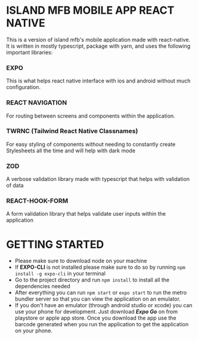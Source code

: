 # ISLAND MFB MOBILE APP REACT NATIVE

This is a version of island mfb's mobile application made with react-native. It is written in mostly typescript, package with yarn, and uses the following important libraries:

### EXPO

This is what helps react native interface with ios and android without much configuration.

### REACT NAVIGATION

For routing between screens and components within the application.

### TWRNC (Tailwind React Native Classnames)

For easy styling of components without needing to constantly create Stylesheets all the time and will help with dark mode

### ZOD

A verbose validation library made with typescript that helps with validation of data

### REACT-HOOK-FORM

A form validation library that helps validate user inputs within the application

# GETTING STARTED

-   Please make sure to download node on your machine
-   If **EXPO-CLI** is not installed please make sure to do so by running `npm install -g expo-cli` in your terminal
-   Go to the project directory and run `npm install` to install all the dependencies needed
-   After everything you can run `npm start` or `expo start` to run the metro bundler server so that you can view the application on an emulator.
-   If you don't have an emulator (through android studio or xcode) you can use your phone for development. Just download **_Expo Go_** on from playstore or apple app store. Once you download the app use the barcode generated when you run the application to get the application on your phone.
